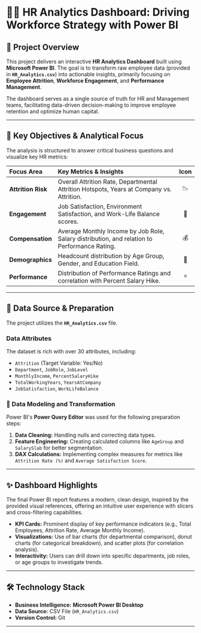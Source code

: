 # 🧑‍💻 HR Analytics Dashboard: Driving Workforce Strategy with Power BI

## 🚀 Project Overview

This project delivers an interactive **HR Analytics Dashboard** built using **Microsoft Power BI**. The goal is to transform raw employee data (provided in **`HR_Analytics.csv`**) into actionable insights, primarily focusing on **Employee Attrition**, **Workforce Engagement**, and **Performance Management**.

The dashboard serves as a single source of truth for HR and Management teams, facilitating data-driven decision-making to improve employee retention and optimize human capital.

---

## 🎯 Key Objectives & Analytical Focus

The analysis is structured to answer critical business questions and visualize key HR metrics:

| Focus Area | Key Metrics & Insights | Icon |
| :--- | :--- | :---: |
| **Attrition Risk** | Overall Attrition Rate, Departmental Attrition Hotspots, Years at Company vs. Attrition. | 📉 |
| **Engagement** | Job Satisfaction, Environment Satisfaction, and Work-Life Balance scores. | 🤝 |
| **Compensation** | Average Monthly Income by Job Role, Salary distribution, and relation to Performance Rating. | 💰 |
| **Demographics** | Headcount distribution by Age Group, Gender, and Education Field. | 👤 |
| **Performance** | Distribution of Performance Ratings and correlation with Percent Salary Hike. | ⭐ |

---

## 💾 Data Source & Preparation

The project utilizes the **`HR_Analytics.csv`** file.

### Data Attributes
The dataset is rich with over 30 attributes, including:
* `Attrition` (Target Variable: Yes/No)
* `Department`, `JobRole`, `JobLevel`
* `MonthlyIncome`, `PercentSalaryHike`
* `TotalWorkingYears`, `YearsAtCompany`
* `JobSatisfaction`, `WorkLifeBalance`

### 🔧 Data Modeling and Transformation
Power BI's **Power Query Editor** was used for the following preparation steps:
1.  **Data Cleaning:** Handling nulls and correcting data types.
2.  **Feature Engineering:** Creating calculated columns like `AgeGroup` and `SalarySlab` for better segmentation.
3.  **DAX Calculations:** Implementing complex measures for metrics like `Attrition Rate (%)` and `Average Satisfaction Score`.

---

## ✨ Dashboard Highlights

The final Power BI report features a modern, clean design, inspired by the provided visual references, offering an intuitive user experience with slicers and cross-filtering capabilities.

* **KPI Cards:** Prominent display of key performance indicators (e.g., Total Employees, Attrition Rate, Average Monthly Income).
* **Visualizations:** Use of bar charts (for departmental comparison), donut charts (for categorical breakdown), and scatter plots (for correlation analysis).
* **Interactivity:** Users can drill down into specific departments, job roles, or age groups to investigate trends.

---

## 🛠️ Technology Stack

* **Business Intelligence:** **Microsoft Power BI Desktop**
* **Data Source:** CSV File (`HR_Analytics.csv`)
* **Version Control:** Git

***
